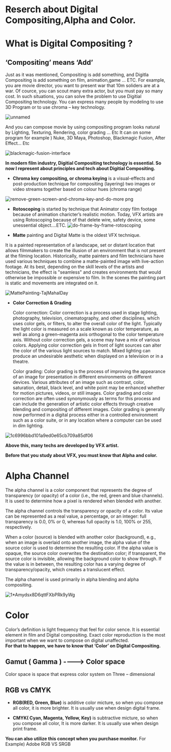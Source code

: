 # Reserch about Digital Compositing,Alpha and Color.

What is Digital Compositing ?
=============================

‘Compositing’ means ‘Add’
-------------------------
Just as it was mentioned, Compositing is add something, and Digitla Compositing is add something on film, animation,game ... ETC. 
For example, you are movie director, you want to present war that 10m soliders are at a war. 
Of cource, you can scout many extra actor, but you must pay so many cost. 
In such situations, you can solve the problem to use Digitial Compositing technology. 
You can express many people by modeling to use 3D Program or to use chroma – key technology. 

![unnamed](https://user-images.githubusercontent.com/70868719/93621900-2f1f6580-fa17-11ea-8b6c-97246d0e1ca9.jpg)

And you can compose movie by using compositing program looks natural by Lighting, Texturing, Rendering, color grading ... Etc 
It can on some program for example ) Nuke, 3D Maya, Photoshop, Blackmagic Fusion, After Effect… Etc

![blackmagic-fusion-interface](https://user-images.githubusercontent.com/70868719/93622702-8bcf5000-fa18-11ea-9ac8-2a450d527863.jpg)


**In modern film industry, Digitial Compositing technology is essential. 
So now I represent about principles and tech about Digitial Compositing.**


-	**Chroma key compositing, or chroma keying** is a visual-effects and post-production technique for compositing (layering) two images or video streams together based on colour hues (chroma range)

![remove-green-screen-and-chroma-key-and-do-more png](https://user-images.githubusercontent.com/70868719/93623253-60993080-fa19-11ea-9d42-297a299cbf7e.jpeg)


-	**Rotoscoping** is started by technique that Animator copy film footage because of animation charicter’s realistic motion. Today, VFX artists are using Rotoscoping because of that delete wire, safety device, some unessential object….ETC. 
![do-frame-by-frame-rotoscoping](https://user-images.githubusercontent.com/70868719/93623291-79094b00-fa19-11ea-82b9-f24fbbf71856.jpg)

-	**Matte** painting and Digital Matte is the oldest VFX technique.
  
  It is a painted representation of a landscape, set or distant location that allows filmmakers to create the illusion of an environment that is not present at the filming location. Historically, matte painters and film technicians have used various techniques to combine a matte-painted image with live-action footage. At its best, depending on the skill levels of the artists and technicians, the effect is "seamless" and creates environments that would otherwise be impossible or expensive to film. In the scenes the painting part is static and movements are integrated on it.

![MattePainting-TajMahalDay](https://user-images.githubusercontent.com/70868719/93623387-9fc78180-fa19-11ea-814a-e2d3b6ec382a.jpg)

- **Color Correction & Grading**
   
   Color correction: Color correction is a process used in stage lighting, photography, television, cinematography, and other disciplines, which uses color gels, or filters, to alter the overall color of the light. Typically the light color is measured on a scale known as color temperature, as well as along a green–magenta axis orthogonal to the color temperature axis.
Without color correction gels, a scene may have a mix of various colors. Applying color correction gels in front of light sources can alter the color of the various light sources to match. Mixed lighting can produce an undesirable aesthetic when displayed on a television or in a theatre.

   Color grading: Color grading is the process of improving the appearance of an image for presentation in different environments on different devices. Various attributes of an image such as contrast, color, saturation, detail, black level, and white point may be enhanced whether for motion pictures, videos, or still images. Color grading and color correction are often used synonymously as terms for this process and can include the generation of artistic color effects through creative blending and compositing of different images. Color grading is generally now performed in a digital process either in a controlled environment such as a color suite, or in any location where a computer can be used in dim lighting.
   
![1c6996bbd101a9ed0e65cb709a85df06](https://user-images.githubusercontent.com/70868719/93623806-43189680-fa1a-11ea-9bc0-09033a7ae436.jpg)



**Above this, many techs are developed by VFX artist.** 

**Before that you study about VFX, you must know that Alpha and color.** 


Alpha Channel
=============

The alpha channel is a color component that represents the degree of transparency (or opacity) of a color (i.e., the red, green and blue channels). It is used to determine how a pixel is rendered when blended with another.

The alpha channel controls the transparency or opacity of a color. Its value can be represented as a real value, a percentage, or an integer: full transparency is 0.0, 0% or 0, whereas full opacity is 1.0, 100% or 255, respectively.

When a color (source) is blended with another color (background), e.g., when an image is overlaid onto another image, the alpha value of the source color is used to determine the resulting color. If the alpha value is opaque, the source color overwrites the destination color; if transparent, the source color is invisible, allowing the background color to show through. If the value is in between, the resulting color has a varying degree of transparency/opacity, which creates a translucent effect.

The alpha channel is used primarily in alpha blending and alpha compositing.

![1*Amydsx8D6qttFXbPRk9yWg](https://user-images.githubusercontent.com/70868719/93624387-3cd6ea00-fa1b-11ea-8b22-356852fc32ca.jpeg)

Color
=====
Color’s definition is light frequency that feel for color sence. 
It is essential element in film and Digital compositing. 
Exact color reproduction is the most important when we want to compose on digital unaffected.    
**For that to happen, we have to know that ‘Color’ on Digital Compositing.**

Gamut ( Gamma ) ----> Color space
---------------------------------
Color space is space that express color system on Three – dimensional



RGB vs CMYK   
-----------
- **RGB(RED,  Green,  Blue)**  is additive color micture, so when you compose all color, it is more brighter. 
It is usually use when design digital frame. 

- **CMYK( Cyan, Magenta, Yellow, Key)** is subtractive micture, so when you compose all color, It is more darker. 
It is usually use when design print frame.


**You can also utilize this concept when you purchase monitor.**
For Example) Adobe RGB VS SRGB









